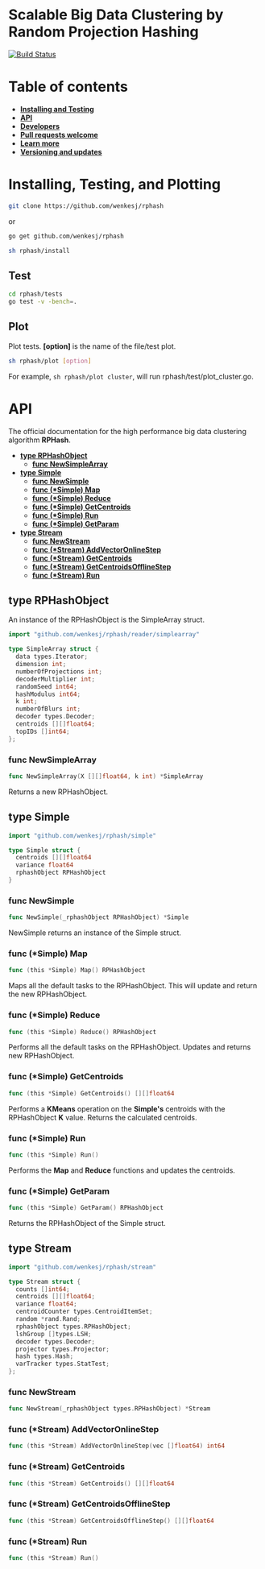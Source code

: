 # Scalable Big Data Clustering by Random Projection Hashing #
[![Build Status](https://travis-ci.org/wenkesj/rphash.svg)](https://travis-ci.org/wenkesj/rphash)

# Table of contents #
+ **[Installing and Testing](https://github.com/wenkesj/rphash#installing-and-testing)**
+ **[API](https://github.com/wenkesj/rphash#api)**
+ **[Developers](https://github.com/wenkesj/rphash#developers)**
+ **[Pull requests welcome](https://github.com/wenkesj/rphash/blob/master/TODO.md)**
+ **[Learn more](https://github.com/wenkesj/rphash/blob/master/REFERENCES.md)**
+ **[Versioning and updates](https://github.com/wenkesj/rphash/blob/master/CHANGELOG.md)**

# Installing, Testing, and Plotting #
```sh
git clone https://github.com/wenkesj/rphash
```
or

```sh
go get github.com/wenkesj/rphash
```
```sh
sh rphash/install
```

## Test ##
```sh
cd rphash/tests
go test -v -bench=.
```

## Plot ##
Plot tests. **[option]** is the name of the file/test plot.
```sh
sh rphash/plot [option]
```

For example, `sh rphash/plot cluster`, will run rphash/test/plot_cluster.go.

# API #
The official documentation for the high performance big data clustering algorithm **RPHash**.

+ **[type RPHashObject](https://github.com/wenkesj/rphash#type-rphashobject)**
  + **[func NewSimpleArray](https://github.com/wenkesj/rphash#func-newsimplearray)**
+ **[type Simple](https://github.com/wenkesj/rphash#simple)**
  + **[func NewSimple](https://github.com/wenkesj/rphash#func-newsimple)**
  + **[func (\*Simple) Map](https://github.com/wenkesj/rphash)**
  + **[func (\*Simple) Reduce](https://github.com/wenkesj/rphash)**
  + **[func (\*Simple) GetCentroids](https://github.com/wenkesj/rphash)**
  + **[func (\*Simple) Run](https://github.com/wenkesj/rphash)**
  + **[func (\*Simple) GetParam](https://github.com/wenkesj/rphash)**
+ **[type Stream](https://github.com/wenkesj/rphash#stream)**
  + **[func NewStream](https://github.com/wenkesj/rphash#newstream)**
  + **[func (\*Stream) AddVectorOnlineStep](https://github.com/wenkesj/rphash)**
  + **[func (\*Stream) GetCentroids](https://github.com/wenkesj/rphash)**
  + **[func (\*Stream) GetCentroidsOfflineStep](https://github.com/wenkesj/rphash)**
  + **[func (\*Stream) Run](https://github.com/wenkesj/rphash)**

## type RPHashObject ##
An instance of the RPHashObject is the SimpleArray struct.

```go
import "github.com/wenkesj/rphash/reader/simplearray"
```

```go
type SimpleArray struct {
  data types.Iterator;
  dimension int;
  numberOfProjections int;
  decoderMultiplier int;
  randomSeed int64;
  hashModulus int64;
  k int;
  numberOfBlurs int;
  decoder types.Decoder;
  centroids [][]float64;
  topIDs []int64;
};
```

### func NewSimpleArray ###
```go
func NewSimpleArray(X [][]float64, k int) *SimpleArray
```

Returns a new RPHashObject.

## type Simple ##
```go
import "github.com/wenkesj/rphash/simple"
```

```go
type Simple struct {
  centroids [][]float64
  variance float64
  rphashObject RPHashObject
}
```

### func NewSimple ###
```go
func NewSimple(_rphashObject RPHashObject) *Simple
```

NewSimple returns an instance of the Simple struct.

### func (\*Simple) Map ###
```go
func (this *Simple) Map() RPHashObject
```

Maps all the default tasks to the RPHashObject. This will update and return the new RPHashObject.

### func (\*Simple) Reduce ###
```go
func (this *Simple) Reduce() RPHashObject
```

Performs all the default tasks on the RPHashObject. Updates and returns new RPHashObject.

### func (\*Simple) GetCentroids ###
```go
func (this *Simple) GetCentroids() [][]float64
```

Performs a **KMeans** operation on the **Simple's** centroids with the RPHashObject **K** value. Returns the calculated centroids.

### func (\*Simple) Run ###
```go
func (this *Simple) Run()
```

Performs the **Map** and **Reduce** functions and updates the centroids.

### func (\*Simple) GetParam ###
```go
func (this *Simple) GetParam() RPHashObject
```

Returns the RPHashObject of the Simple struct.

## type Stream ##
```go
import "github.com/wenkesj/rphash/stream"
```

```go
type Stream struct {
  counts []int64;
  centroids [][]float64;
  variance float64;
  centroidCounter types.CentroidItemSet;
  random *rand.Rand;
  rphashObject types.RPHashObject;
  lshGroup []types.LSH;
  decoder types.Decoder;
  projector types.Projector;
  hash types.Hash;
  varTracker types.StatTest;
};

```
### func NewStream ###
```go
func NewStream(_rphashObject types.RPHashObject) *Stream
```

### func (\*Stream) AddVectorOnlineStep ###
```go
func (this *Stream) AddVectorOnlineStep(vec []float64) int64
```

### func (\*Stream) GetCentroids ###
```go
func (this *Stream) GetCentroids() [][]float64
```

### func (\*Stream) GetCentroidsOfflineStep ###
```go
func (this *Stream) GetCentroidsOfflineStep() [][]float64
```

### func (\*Stream) Run ###
```go
func (this *Stream) Run()
```
